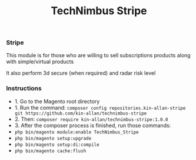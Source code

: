 <p align="center">
    <h1 align="center">TechNimbus Stripe</h1>
    <br>
</p>

<h3>Stripe</h3>
<p>This module is for those who are willing to sell subscriptions products along with simple/virtual products</p>
<p>It also perform 3d secure (when required) and radar risk level</p>

<h3>Instructions</h3>

<ul>
    <li>1. Go to the Magento root directory</li>
    <li>1. Run the command: <code>composer config repositories.kin-allan-stripe git https://github.com/kin-allan/technimbus-stripe</code></li>
    <li>2. Then: <code>composer require kin-allan/technimbus-stripe:1.0.0</code></li>
    <li>3. After the composer process is finished, run those commands:</li>
    <li><code>php bin/magento module:enable TechNimbus_Stripe</code></li>
    <li><code>php bin/magento setup:upgrade</code></li>
    <li><code>php bin/magento setup:di:compile</code></li>
    <li><code>php bin/magento cache:flush</code></li>
</ul>
